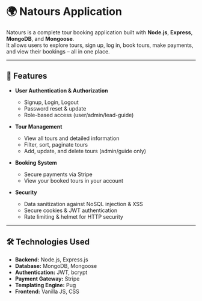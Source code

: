 # 🌍 Natours Application

Natours is a complete tour booking application built with **Node.js**, **Express**, **MongoDB**, and **Mongoose**.  
It allows users to explore tours, sign up, log in, book tours, make payments, and view their bookings – all in one place.

---

## 🚀 Features

- **User Authentication & Authorization**
  - Signup, Login, Logout
  - Password reset & update
  - Role-based access (user/admin/lead-guide)

- **Tour Management**
  - View all tours and detailed information
  - Filter, sort, paginate tours
  - Add, update, and delete tours (admin/guide only)

- **Booking System**
  - Secure payments via Stripe
  - View your booked tours in your account

- **Security**
  - Data sanitization against NoSQL injection & XSS
  - Secure cookies & JWT authentication
  - Rate limiting & helmet for HTTP security

---

## 🛠️ Technologies Used

- **Backend:** Node.js, Express.js
- **Database:** MongoDB, Mongoose
- **Authentication:** JWT, bcrypt
- **Payment Gateway:** Stripe
- **Templating Engine:** Pug
- **Frontend:** Vanilla JS, CSS